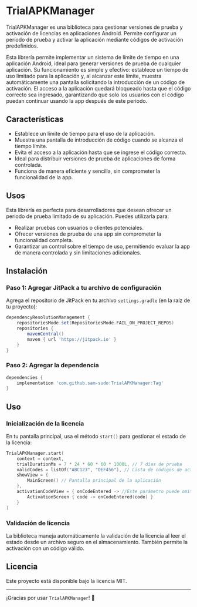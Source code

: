 # TrialAPKManager

TrialAPKManager es una biblioteca para gestionar versiones de prueba y activación de licencias en aplicaciones Android. Permite configurar un período de prueba y activar la aplicación mediante códigos de activación predefinidos.

Esta librería permite implementar un sistema de límite de tiempo en una aplicación Android, ideal para generar versiones de prueba de cualquier aplicación. Su funcionamiento es simple y efectivo: establece un tiempo de uso limitado para la aplicación y, al alcanzar este límite, muestra automáticamente una pantalla solicitando la introducción de un código de activación. El acceso a la aplicación quedará bloqueado hasta que el código correcto sea ingresado, garantizando que solo los usuarios con el código puedan continuar usando la app después de este periodo.

## Características
- Establece un límite de tiempo para el uso de la aplicación.
- Muestra una pantalla de introducción de código cuando se alcanza el tiempo límite.
- Evita el acceso a la aplicación hasta que se ingrese el código correcto.
- Ideal para distribuir versiones de prueba de aplicaciones de forma controlada.
- Funciona de manera eficiente y sencilla, sin comprometer la funcionalidad de la app.

## Usos
Esta librería es perfecta para desarrolladores que desean ofrecer un periodo de prueba limitado de su aplicación. Puedes utilizarla para:
- Realizar pruebas con usuarios o clientes potenciales.
- Ofrecer versiones de prueba de una app sin comprometer la funcionalidad completa.
- Garantizar un control sobre el tiempo de uso, permitiendo evaluar la app de manera controlada y sin limitaciones adicionales.

## Instalación

### Paso 1: Agregar JitPack a tu archivo de configuración

Agrega el repositorio de JitPack en tu archivo `settings.gradle` (en la raíz de tu proyecto):

```gradle
dependencyResolutionManagement {
    repositoriesMode.set(RepositoriesMode.FAIL_ON_PROJECT_REPOS)
    repositories {
        mavenCentral()
        maven { url 'https://jitpack.io' }
    }
}
```

### Paso 2: Agregar la dependencia

```gradle
dependencies {
    implementation 'com.github.sam-sudo:TrialAPKManager:Tag'
}
```

## Uso

### Inicialización de la licencia

En tu pantalla principal, usa el método `start()` para gestionar el estado de la licencia:

```kotlin
TrialAPKManager.start(
    context = context,
    trialDurationMs = 7 * 24 * 60 * 60 * 1000L, // 7 días de prueba
    validCodes = listOf("ABC123", "DEF456"), // Lista de códigos de activación válidos
    showView = {
        MainScreen() // Pantalla principal de la aplicación
    },
    activationCodeView = { onCodeEntered -> //Este parámetro puede omitirse y la libreria usará su propio composable
        ActivationScreen { code -> onCodeEntered(code) }
    }
)
```

### Validación de licencia

La biblioteca maneja automáticamente la validación de la licencia al leer el estado desde un archivo seguro en el almacenamiento. También permite la activación con un código válido.

## Licencia

Este proyecto está disponible bajo la licencia MIT.

---

¡Gracias por usar `TrialAPKManager`! 🎉
